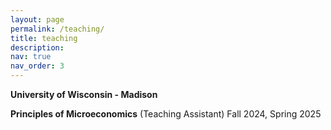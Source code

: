 ```yaml
---
layout: page
permalink: /teaching/
title: teaching
description:
nav: true
nav_order: 3
---
```


**University of Wisconsin - Madison**

**Principles of Microeconomics** (Teaching Assistant) Fall 2024, Spring 2025
